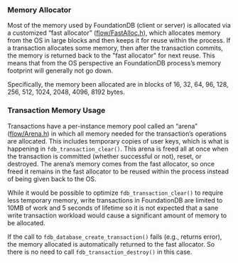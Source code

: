 ### Memory Allocator

Most of the memory used by FoundationDB (client or server) is allocated via a customized “fast allocator” ([flow/FastAlloc.h](https://github.com/apple/foundationdb/blob/2184f59875/flow/FastAlloc.h)), which allocates memory from the OS in large blocks and then keeps it for reuse within the process. If a transaction allocates some memory, then after the transaction commits, the memory is returned back to the "fast allocator" for next reuse. This means that from the OS perspective an FoundationDB process’s memory footprint will generally not go down.

Specifically, the memory been allocated are in blocks of 16, 32, 64, 96, 128, 256, 512, 1024, 2048, 4096, 8192 bytes.

### Transaction Memory Usage

Transactions have a per-instance memory pool called an “arena” ([flow/Arena.h](https://github.com/apple/foundationdb/blob/2184f59875/flow/Arena.h)) in which all memory needed for the transaction’s operations are allocated. This includes temporary copies of user keys, which is what is happening in `fdb_transaction_clear()`. This arena is freed all at once when the transaction is committed (whether successful or not), reset, or destroyed. The arena’s memory comes from the fast allocator, so once freed it remains in the fast allocator to be reused within the process instead of being given back to the OS.

While it would be possible to optimize `fdb_transaction_clear()` to require less temporary memory, write transactions in FoundationDB are limited to 10MB of work and 5 seconds of lifetime so it is not expected that a sane write transaction workload would cause a significant amount of memory to be allocated.

If the call to `fdb_database_create_transaction()` fails (e.g., returns error), the memory allocated is automatically returned to the fast allocator. So there is no need to call `fdb_transaction_destroy()` in this case. 
